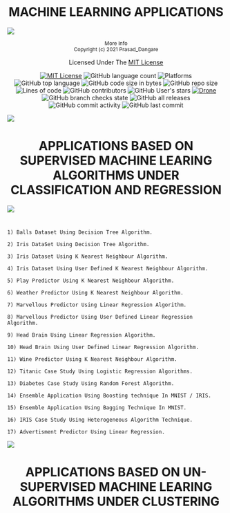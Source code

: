 <div align="center">
    <h1>MACHINE LEARNING APPLICATIONS</h1>
</div>

![](https://i.imgur.com/waxVImv.png)

<div align="center">
    <sup>More Info</sup>
    <br />
  <sup>Copyright (c) 2021 Prasad_Dangare</sup>
  
  Licensed Under The  [MIT License](https://github.com/PRASAD-DANGARE/Machine_Learning-Applications/blob/main/LICENSE)
  
  [![MIT License](https://img.shields.io/badge/license-MIT-blue.svg?style=flat)](https://github.com/PRASAD-DANGARE/Machine_Learning-Applications/blob/main/LICENSE)
  ![GitHub language count](https://img.shields.io/github/languages/count/PRASAD-DANGARE/Machine_Learning-Applications?color=g&label=Languages)
  ![Platforms](https://img.shields.io/badge/Platforms-Linux_Windows-yellowgreen?style=flat-square)
  ![GitHub top language](https://img.shields.io/github/languages/top/PRASAD-DANGARE/Machine_Learning-Applications?color=9cf)
  ![GitHub code size in bytes](https://img.shields.io/github/languages/code-size/PRASAD-DANGARE/Machine_Learning-Applications)
  ![GitHub repo size](https://img.shields.io/github/repo-size/PRASAD-DANGARE/Machine_Learning-Applications)
  ![Lines of code](https://img.shields.io/tokei/lines/github/PRASAD-DANGARE/Machine_Learning-Applications?color=g&label=No%20Of%20Lines)
  ![GitHub contributors](https://img.shields.io/github/contributors/PRASAD-DANGARE/Machine_Learning-Applications?color=red)
  ![GitHub User's stars](https://img.shields.io/github/stars/PRASAD-DANGARE?color=yellow)
  [![Drone](https://drone.grafana.net/api/badges/grafana/grafana/status.svg)](https://github.com/PRASAD-DANGARE/Machine_Learning-Applications/blob/main/Machine_Learning-Applications)
  ![GitHub branch checks state](https://img.shields.io/github/checks-status/PRASAD-DANGARE/Machine_Learning-Applications/main?color=r)
  ![GitHub all releases](https://img.shields.io/github/downloads/PRASAD-DANGARE/Machine_Learning-Applications/total)
  ![GitHub commit activity](https://img.shields.io/github/commit-activity/w/PRASAD-DANGARE/Machine_Learning-Applications?color=purple)
  ![GitHub last commit](https://img.shields.io/github/last-commit/PRASAD-DANGARE/Machine_Learning-Applications?color=yellow)

</div>

![](https://i.imgur.com/waxVImv.png)

#

<div align="center">
    <h1>APPLICATIONS BASED ON SUPERVISED MACHINE LEARING ALGORITHMS UNDER CLASSIFICATION AND REGRESSION</h1>
</div>

![](https://i.imgur.com/waxVImv.png)

#

```
1) Balls Dataset Using Decision Tree Algorithm.

2) Iris DataSet Using Decision Tree Algorithm.

3) Iris Dataset Using K Nearest Neighbour Algorithm.

4) Iris Dataset Using User Defined K Nearest Neighbour Algorithm.

5) Play Predictor Using K Nearest Neighbour Algorithm.

6) Weather Predictor Using K Nearest Neighbour Algorithm.

7) Marvellous Predictor Using Linear Regression Algorithm.

8) Marvellous Predictor Using User Defined Linear Regression Algorithm.

9) Head Brain Using Linear Regression Algorithm.

10) Head Brain Using User Defined Linear Regression Algorithm.

11) Wine Predictor Using K Nearest Neighbour Algorithm.

12) Titanic Case Study Using Logistic Regression Algorithms.

13) Diabetes Case Study Using Random Forest Algorithm.

14) Ensemble Application Using Boosting technique In MNIST / IRIS.

15) Ensemble Application Using Bagging Technique In MNIST.

16) IRIS Case Study Using Heterogeneous Algorithm Technique.

17) Advertisment Predictor Using Linear Regression.
```

![](https://i.imgur.com/waxVImv.png)

#

<div align="center">
    <h1>APPLICATIONS BASED ON UN-SUPERVISED MACHINE LEARING ALGORITHMS UNDER CLUSTERING</h1>
</div>



